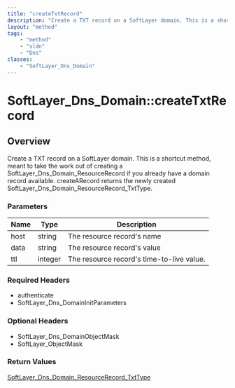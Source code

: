 ```yaml
---
title: "createTxtRecord"
description: "Create a TXT record on a SoftLayer domain. This is a shortcut method, meant to take the work out of creating a SoftLayer... "
layout: "method"
tags:
    - "method"
    - "sldn"
    - "Dns"
classes:
    - "SoftLayer_Dns_Domain"
---
```

# SoftLayer_Dns_Domain::createTxtRecord
## Overview 
Create a TXT record on a SoftLayer domain. This is a shortcut method, meant to take the work out of creating a SoftLayer_Dns_Domain_ResourceRecord if you already have a domain record available. createARecord returns the newly created SoftLayer_Dns_Domain_ResourceRecord_TxtType. 

### Parameters 
|Name | Type | Description |
| --- | --- | --- |
|host| string| The resource record's name|
|data| string| The resource record's value|
|ttl| integer| The resource record's time-to-live value.|


### Required Headers
* authenticate
* SoftLayer_Dns_DomainInitParameters

### Optional Headers
* SoftLayer_Dns_DomainObjectMask
* SoftLayer_ObjectMask

### Return Values
<a href='/reference/datatypes/SoftLayer_Dns_Domain_ResourceRecord_TxtType'>SoftLayer_Dns_Domain_ResourceRecord_TxtType </a>
